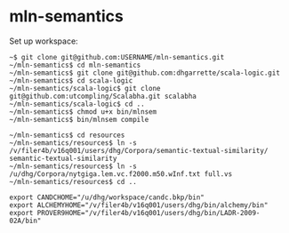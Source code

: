 mln-semantics
=============

Set up workspace:

    ~$ git clone git@github.com:USERNAME/mln-semantics.git
    ~/mln-semantics$ cd mln-semantics
    ~/mln-semantics$ git clone git@github.com:dhgarrette/scala-logic.git
    ~/mln-semantics$ cd scala-logic
    ~/mln-semantics/scala-logic$ git clone git@github.com:utcompling/Scalabha.git scalabha
    ~/mln-semantics/scala-logic$ cd ..
    ~/mln-semantics$ chmod u+x bin/mlnsem
    ~/mln-semantics$ bin/mlnsem compile
    
    ~/mln-semantics$ cd resources
    ~/mln-semantics/resources$ ln -s /v/filer4b/v16q001/users/dhg/Corpora/semantic-textual-similarity/ semantic-textual-similarity
    ~/mln-semantics/resources$ ln -s /u/dhg/Corpora/nytgiga.lem.vc.f2000.m50.wInf.txt full.vs
    ~/mln-semantics/resources$ cd ..

    export CANDCHOME="/u/dhg/workspace/candc.bkp/bin"
    export ALCHEMYHOME="/v/filer4b/v16q001/users/dhg/bin/alchemy/bin"
	export PROVER9HOME="/v/filer4b/v16q001/users/dhg/bin/LADR-2009-02A/bin"

	